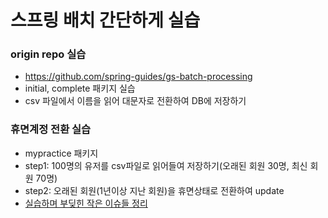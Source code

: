 # 스프링 배치 간단하게 실습

### origin repo 실습
- https://github.com/spring-guides/gs-batch-processing
- initial, complete 패키지 실습
- csv 파일에서 이름을 읽어 대문자로 전환하여 DB에 저장하기

### 휴면계정 전환 실습
- mypractice 패키지
- step1: 100명의 유저를 csv파일로 읽어들여 저장하기(오래된 회원 30명, 최신 회원 70명)
- step2: 오래된 회원(1년이상 지난 회원)을 휴면상태로 전환하여 update
- [실습하며 부딪힌 작은 이슈들 정리](https://nextbetter.tistory.com/6)

